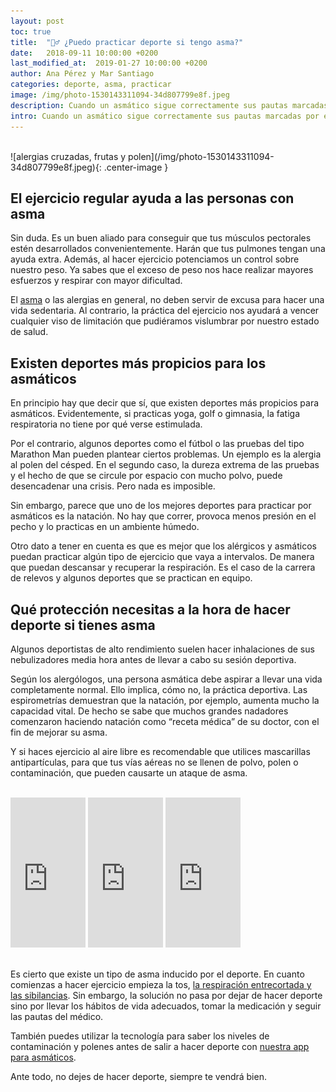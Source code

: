 ```yaml
---
layout: post
toc: true
title:  "🏃‍♂️ ¿Puedo practicar deporte si tengo asma?"
date:   2018-09-11 10:00:00 +0200
last_modified_at:  2019-01-27 10:00:00 +0200
author: Ana Pérez y Mar Santiago
categories: deporte, asma, practicar
image: /img/photo-1530143311094-34d807799e8f.jpeg
description: Cuando un asmático sigue correctamente sus pautas marcadas por el médico, puede hacer ejercicio sin ningún problema. Tienes que saber que muchos atletas...
intro: Cuando un asmático sigue correctamente sus pautas marcadas por el médico, puede hacer ejercicio sin ningún problema. Tienes que saber que [muchos atletas de alta competición son asmáticos](https://www.redaccionmedica.com/secciones/medicina/el-10-de-los-deportistas-olimpicos-padece-asma-1462) y alguno que otro se ha llevado una medalla de oro olímpica para casa.
---
```


<br>
![alergias cruzadas, frutas y polen](/img/photo-1530143311094-34d807799e8f.jpeg){: .center-image }
<br>

## **El ejercicio regular ayuda a las personas con asma**

Sin duda. Es un buen aliado para conseguir que tus músculos pectorales estén desarrollados convenientemente. Harán que tus pulmones tengan una ayuda extra. Además, al hacer ejercicio potenciamos un control sobre nuestro peso. Ya sabes que el exceso de peso nos hace realizar mayores esfuerzos y respirar con mayor dificultad.

El [asma](https://medlineplus.gov/spanish/ency/article/000141.htm) o las alergias en general, no deben servir de excusa para hacer una vida sedentaria. Al contrario, la práctica del ejercicio nos ayudará a vencer cualquier viso de limitación que pudiéramos vislumbrar por nuestro estado de salud.

## **Existen deportes más propicios para los asmáticos**

En principio hay que decir que sí, que existen deportes más propicios para asmáticos. Evidentemente, si practicas yoga, golf o gimnasia, la fatiga respiratoria no tiene por qué verse estimulada.

Por el contrario, algunos deportes como el fútbol o las pruebas del tipo Marathon Man pueden plantear ciertos problemas. Un ejemplo es la alergia al polen del césped. En el segundo caso, la dureza extrema de las pruebas y el hecho de que se circule por espacio con mucho polvo, puede desencadenar una crisis. Pero nada es imposible.

Sin embargo, parece que uno de los mejores deportes para practicar por asmáticos es la natación. No hay que correr, provoca menos presión en el pecho y lo practicas en un ambiente húmedo. 

Otro dato a tener en cuenta es que es mejor que los alérgicos y asmáticos puedan practicar algún tipo de ejercicio que vaya a intervalos. De manera que puedan descansar y recuperar la respiración. Es el caso de la carrera de relevos y algunos deportes que se practican en equipo.

## **Qué protección necesitas a la hora de hacer deporte si tienes asma**

Algunos deportistas de alto rendimiento suelen hacer inhalaciones de sus nebulizadores media hora antes de llevar a cabo su sesión deportiva.

Según los alergólogos, una persona asmática debe aspirar a llevar una vida completamente normal. Ello implica, cómo no, la práctica deportiva. Las espirometrías demuestran que la natación, por ejemplo, aumenta mucho la capacidad vital. De hecho se sabe que muchos grandes nadadores comenzaron haciendo natación como “receta médica” de su doctor, con el fin de mejorar su asma.

Y si haces ejercicio al aire libre es recomendable que utilices mascarillas antipartículas, para que tus vías aéreas no se llenen de polvo, polen o contaminación, que pueden causarte un ataque de asma.

<br>
<div class="container-narrow center">
<iframe style="width:120px;height:240px;" marginwidth="0" marginheight="0" scrolling="no" frameborder="0" src="https://rcm-eu.amazon-adsystem.com/e/cm?ref=tf_til&t=zenseiapp08-21&m=amazon&o=30&p=8&l=as1&IS1=1&asins=B075D52DZX&linkId=f7a6d14be95e530fde5fe717ca114bc3&bc1=FFFFFF&lt1=_top&fc1=333333&lc1=0066C0&bg1=FFFFFF&f=ifr" onclick="ga('send', 'event', 'post', 'click', 'product');"></iframe>
<iframe style="width:120px;height:240px;" marginwidth="0" marginheight="0" scrolling="no" frameborder="0" src="https://rcm-eu.amazon-adsystem.com/e/cm?ref=tf_til&t=zenseiapp08-21&m=amazon&o=30&p=8&l=as1&IS1=1&asins=B079NGZL5B&linkId=5241b8a23065a81d8ec3e53ca6bc785e&bc1=FFFFFF&lt1=_top&fc1=333333&lc1=0066C0&bg1=FFFFFF&f=ifr" onclick="ga('send', 'event', 'post', 'click', 'product');"></iframe>
<iframe style="width:120px;height:240px;" marginwidth="0" marginheight="0" scrolling="no" frameborder="0" src="https://rcm-eu.amazon-adsystem.com/e/cm?ref=tf_til&t=zenseiapp08-21&m=amazon&o=30&p=8&l=as1&IS1=1&asins=B00XLNCC6S&linkId=a54e12d940ad1911c5f98e70c095e74b&bc1=FFFFFF&lt1=_top&fc1=333333&lc1=0066C0&bg1=FFFFFF&f=ifr" onclick="ga('send', 'event', 'post', 'click', 'product');"></iframe>
</div>
<br>

Es cierto que existe un tipo de asma inducido por el deporte. En cuanto comienzas a hacer ejercicio empieza la tos, [la respiración entrecortada y las sibilancias](https://zenseiapp.com/blog/2018/05/08/sibilancias-pitidos-respiratorios/). Sin embargo, la solución no pasa por dejar de hacer deporte sino por llevar los hábitos de vida adecuados, tomar la medicación y seguir las pautas del médico.

También puedes utilizar la tecnología para saber los niveles de contaminación y polenes antes de salir a hacer deporte con [nuestra app para asmáticos](https://zenseiapp.com/blog/2018/04/30/zensei-app-enfermedades-respiratorias/).

Ante todo, no dejes de hacer deporte, siempre te vendrá bien.


